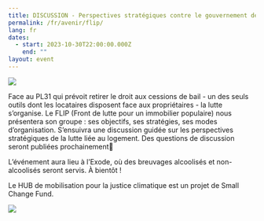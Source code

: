 ```yaml
---
title: DISCUSSION - Perspectives stratégiques contre le gouvernement de proprios
permalink: /fr/avenir/flip/
lang: fr
dates:
  - start: 2023-10-30T22:00:00.000Z
    end: ""
layout: event
---
```

![](/media/bonne_rentre_e_a_tous_640_200_px_.png)

Face au PL31 qui prévoit retirer le droit aux cessions de bail - un des seuls outils dont les locataires disposent face aux propriétaires - la lutte s’organise. Le FLIP (Front de lutte pour un immobilier populaire) nous présentera son groupe : ses objectifs, ses stratégies, ses modes d’organisation. S’ensuivra une discussion guidée sur les perspectives stratégiques de la lutte liée au logement. Des questions de discussion seront publiées prochainement🧠

L’événement aura lieu à l’Exode, où des breuvages alcoolisés et non-alcoolisés seront servis. À bientôt !



L﻿e HUB de mobilisation pour la justice climatique est un projet de Small Change Fund.

![](/media/sans_titre_6_.png)